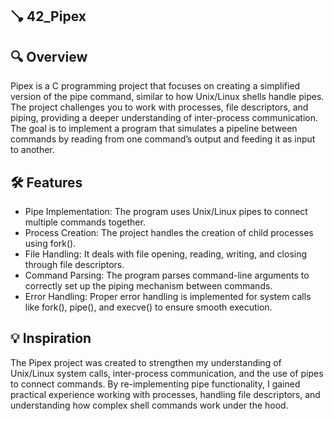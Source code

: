 ## 🪠 **42_Pipex**
## 🔍 Overview

Pipex is a C programming project that focuses on creating a simplified version of the pipe command, similar to how Unix/Linux shells handle pipes. The project challenges you to work with processes, file descriptors, and piping, providing a deeper understanding of inter-process communication. The goal is to implement a program that simulates a pipeline between commands by reading from one command’s output and feeding it as input to another.
## 🛠 Features

- Pipe Implementation: The program uses Unix/Linux pipes to connect multiple commands together.
- Process Creation: The project handles the creation of child processes using fork().
- File Handling: It deals with file opening, reading, writing, and closing through file descriptors.
- Command Parsing: The program parses command-line arguments to correctly set up the piping mechanism between commands.
- Error Handling: Proper error handling is implemented for system calls like fork(), pipe(), and execve() to ensure smooth execution.

## 💡 Inspiration

The Pipex project was created to strengthen my understanding of Unix/Linux system calls, inter-process communication, and the use of pipes to connect commands. By re-implementing pipe functionality, I gained practical experience working with processes, handling file descriptors, and understanding how complex shell commands work under the hood.
